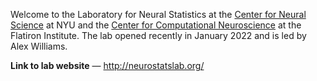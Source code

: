 Welcome to the Laboratory for Neural Statistics at the [Center for Neural Science](https://as.nyu.edu/cns.html) at NYU and the [Center for Computational Neuroscience](https://www.simonsfoundation.org/flatiron/center-for-computational-neuroscience/) at the Flatiron Institute. The lab opened recently in January 2022 and is led by Alex Williams.

**Link to lab website** &mdash; http://neurostatslab.org/
